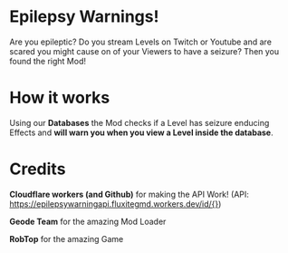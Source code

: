 # Epilepsy Warnings!

Are you epileptic? Do you stream Levels on Twitch or Youtube and are scared you might cause on of your Viewers to have a seizure? Then you found the right Mod!

# How it works

Using our **Databases** the Mod checks if a Level has seizure enducing Effects and **will warn you when you view a Level inside the database**.

# Credits

**Cloudflare workers (and Github)** for making the API Work! (API: https://epilepsywarningapi.fluxitegmd.workers.dev/id/{})

**Geode Team** for the amazing Mod Loader

**RobTop** for the amazing Game